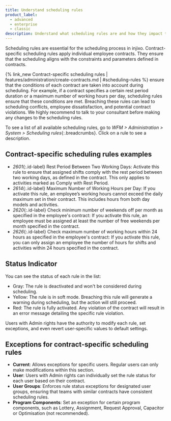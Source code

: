 ```yaml
---
title: Understand scheduling rules
product_label:
  - advanced
  - enterprise
  - classic
description: Understand what scheduling rules are and how they impact the scheduling process.
---
```


Scheduling rules are essential for the scheduling process in injixo. Contract-specific scheduling rules apply individual employee contracts. They ensure that the scheduling aligns with the constraints and parameters defined in contracts.

{% link_new Contract-specific scheduling rules | features/administration/create-contracts.md | #scheduling-rules %} ensure that the conditions of each contract are taken into account during scheduling. For example, if a contract specifies a certain rest period duration or a maximum number of working hours per day, scheduling rules ensure that these conditions are met. Breaching these rules can lead to scheduling conflicts, employee dissatisfaction, and potential contract violations. We highly recommend to talk to your consultant before making any changes to the scheduling rules.

To see a list of all available scheduling rules, go to _WFM > Administration > System > Scheduling rules_{:.breadcrumbs}. Click on a rule to see a description.

## Contract-specific scheduling rules examples

- _2601_{:.id-label} Rest Period Between Two Working Days: Activate this rule to ensure that assigned shifts comply with the rest period between two working days, as defined in the contract. This only applies to activities marked as Comply with Rest Period.
- _2614_{:.id-label} Maximum Number of Working Hours per Day: If you activate this rule, an employee’s working hours cannot exceed the daily maximum set in their contract. This includes hours from both day models and activities.
- _2620_{:.id-label} Check minimum number of weekends off per month as specified in the employee's contract: If you activate this rule, an employee must be assigned at least the number of free weekends per month specified in the contract.
- _2626_{:.id-label} Check maximum number of working hours within 24 hours as specified in the employee's contract: If you activate this rule, you can only assign an employee the number of hours for shifts and activities within 24 hours specified in the contract.

## Status Indicator

You can see the status of each rule in the list:

- Gray: The rule is deactivated and won't be considered during scheduling.
- Yellow: The rule is in soft mode. Breaching this rule will generate a warning during scheduling, but the action will still proceed.
- Red: The rule is fully activated. Any violation of the contract will result in an error message detailing the specific rule violation.

Users with Admin rights have the authority to modify each rule, set exceptions, and even revert user-specific values to default settings.

## Exceptions for contract-specific scheduling rules

- **Current**: Allows exceptions for specific users. Regular users can only make modifications within this section.
- **User**: Users with Admin rights can individually set the rule status for each user based on their contract.
- **User Groups**: Enforces rule status exceptions for designated user groups, ensuring that teams with similar contracts have consistent scheduling rules.
- **Program Components**: Set an exception for certain program components, such as Lottery, Assignment, Request Approval, Capacitor or Optimisation (not recommended).
